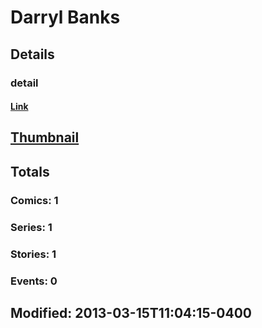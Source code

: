 # Darryl  Banks 
## Details
### detail
#### [Link](http://marvel.com/comics/creators/8320/darryl_banks?utm_campaign=apiRef&utm_source=225578a89fc76f3d20fbffda5d17a88d)
## [Thumbnail](http://i.annihil.us/u/prod/marvel/i/mg/b/40/image_not_available.jpg)
## Totals
### Comics: 1
### Series: 1
### Stories: 1
### Events: 0
## Modified: 2013-03-15T11:04:15-0400